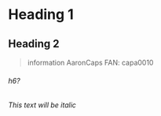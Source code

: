 # Heading 1
## Heading 2

> information AaronCaps 
> FAN: capa0010

###### h6?

*This text will be italic*

